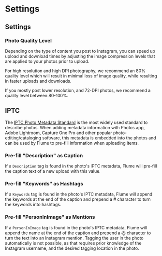 # Settings

## Settings

### Photo Quality Level

Depending on the type of content you post to Instagram, you can speed up upload and download times by adjusting the image compression levels that are applied to your photos prior to upload.

For high resolution and high DPI photography, we recommend an 80% quality level which will result in minimal loss of image quality, while resulting in faster uploads and downloads.

If you mostly post lower resolution, and 72-DPI photos, we recommend a quality level between 80-100%.

## IPTC

The [IPTC Photo Metadata Standard](https://iptc.org/standards/photo-metadata/iptc-standard/) is the most widely used standard to describe photos. When adding metadata information with Photos.app, Adobe Lightroom, Capture One Pro and other popular photo-editing/cataloging software, this metadata is embedded into the photos and can be used by Flume to pre-fill information when uploading items.

### Pre-fill "Description" as Caption

If a `Description` tag is found in the photo's IPTC metadata, Flume will pre-fill the caption text of a new upload with this value.

### Pre-fill "Keywords" as Hashtags

If a `Keywords` tag is found in the photo's IPTC metadata, Flume will append the keywords at the end of the caption and prepend a \# character to turn the keywords into hashtags.

### Pre-fill "PersonInImage" as Mentions

If a `PersonInImage` tag is found in the photo's IPTC metadata, Flume will append the name at the end of the caption and prepend a @ character to turn the text into an Instagram mention. Tagging the user in the photo automatically is not possible, as that requires prior knowledge of the Instagram username, and the desired tagging location in the photo.

